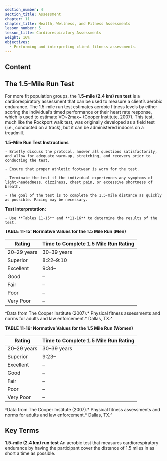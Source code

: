 ```yaml
---
section_number: 4
section_title: Assessment
chapter: 11
chapter_title: Health, Wellness, and Fitness Assessments
lesson_number: 5
lesson_title: Cardiorespiratory Assessments
weight: 16%
objectives:
  - Performing and interpreting client fitness assessments.
---
```


## Content
## The 1.5-Mile Run Test

For more fit population groups, the **1.5-mile (2.4 km) run test** is a cardiorespiratory assessment that can be used to measure a client’s aerobic endurance. The 1.5-mile run test estimates aerobic fitness levels by either scoring the individual’s timed performance or their heart rate response, which is used to estimate VO~2max~ (Cooper Institute, 2007). This test, much like the Rockport walk test, was originally developed as a field test (i.e., conducted on a track), but it can be administered indoors on a treadmill.

**1.5-Mile Run Test Instructions**

	- Briefly discuss the protocol, answer all questions satisfactorily, and allow for adequate warm-up, stretching, and recovery prior to conducting the test.

	- Ensure that proper athletic footwear is worn for the test.

	- Terminate the test if the individual experiences any symptoms of light-headedness, dizziness, chest pain, or excessive shortness of breath.

	- The goal of the test is to complete the 1.5-mile distance as quickly as possible. Pacing may be necessary.

**Test Interpretation:**

	- Use **Tables 11-15** and **11-16** to determine the results of the test.

**TABLE 11-15: Normative Values for the 1.5 Mile Run (Men)**

| Rating | Time to Complete 1.5 Mile Run Rating |
|---|---|
| 20–29 years | 30–39 years | 40–49 years | 50–59 years | 60–69 years |
| Superior | 8:22–9:10 | 8:49–9:31 | 9:02–9:47 | 9:31– | – |
| Excellent | 9:34– | 9:52– | – | – | – |
| Good | – | – | – | – | – |
| Fair | – | – | – | – | – |
| Poor | – | – | – | – | – |
| Very Poor | – | – | – | – | – |

^Data from The Cooper Institute (2007).* Physical fitness assessments and norms for adults and law enforcement.* Dallas, TX.^

**TABLE 11-16: Normative Values for the 1.5 Mile Run (Women)**

| Rating | Time to Complete 1.5 Mile Run Rating |
|---|---|
| 20–29 years | 30–39 years | 40–49 years | 50–59 years | 60–69 years |
| Superior | 9:23– | 9:52– | – | – | – |
| Excellent | – | – | – | – | – |
| Good | – | – | – | – | – |
| Fair | – | – | – | – | – |
| Poor | – | – | – | – | – |
| Very Poor | – | – | – | – | – |

^Data from The Cooper Institute (2007).* Physical fitness assessments and norms for adults and law enforcement.* Dallas, TX.^

## Key Terms

**1.5-mile (2.4 km) run test**
An aerobic test that measures cardiorespiratory endurance by having the participant cover the distance of 1.5 miles in as short a time as possible.